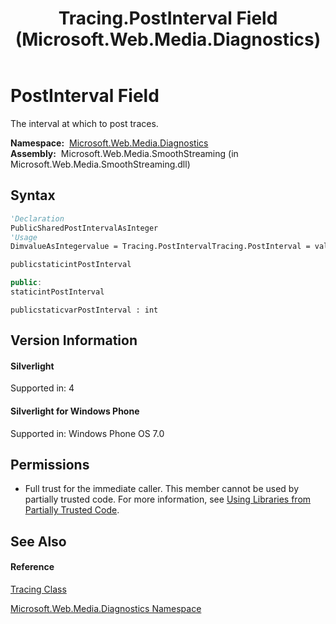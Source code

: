 ﻿---
title: Tracing.PostInterval Field (Microsoft.Web.Media.Diagnostics)
TOCTitle: PostInterval Field
ms:assetid: F:Microsoft.Web.Media.Diagnostics.Tracing.PostInterval
ms:mtpsurl: https://msdn.microsoft.com/en-us/library/microsoft.web.media.diagnostics.tracing.postinterval(v=VS.90)
ms:contentKeyID: 23961134
ms.date: 05/02/2012
mtps_version: v=VS.90
f1_keywords:
- Microsoft.Web.Media.Diagnostics.Tracing.PostInterval
dev_langs:
- CSharp
- JScript
- VB
- c++
api_location:
- Microsoft.Web.Media.SmoothStreaming.dll
api_name:
- Microsoft.Web.Media.Diagnostics.Tracing.PostInterval
api_type:
- Managed
topic_type:
- apiref
- kbSyntax
product_family_name: VS
ROBOTS: INDEX,FOLLOW
---

# PostInterval Field

The interval at which to post traces.

**Namespace:**  [Microsoft.Web.Media.Diagnostics](microsoft-web-media-diagnostics-namespace_1.md)  
**Assembly:**  Microsoft.Web.Media.SmoothStreaming (in Microsoft.Web.Media.SmoothStreaming.dll)

## Syntax

``` vb
'Declaration
PublicSharedPostIntervalAsInteger
'Usage
DimvalueAsIntegervalue = Tracing.PostIntervalTracing.PostInterval = value
```

``` csharp
publicstaticintPostInterval
```

``` c++
public:
staticintPostInterval
```

``` jscript
publicstaticvarPostInterval : int
```

## Version Information

#### Silverlight

Supported in: 4  

#### Silverlight for Windows Phone

Supported in: Windows Phone OS 7.0  

## Permissions

  - Full trust for the immediate caller. This member cannot be used by partially trusted code. For more information, see [Using Libraries from Partially Trusted Code](https://msdn.microsoft.com/en-us/library/8skskf63\(v=vs.90\)).

## See Also

#### Reference

[Tracing Class](tracing-class-microsoft-web-media-diagnostics_1.md)

[Microsoft.Web.Media.Diagnostics Namespace](microsoft-web-media-diagnostics-namespace_1.md)

